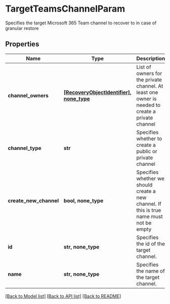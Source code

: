 # TargetTeamsChannelParam

Specifies the target Microsoft 365 Team channel to recover to in case of granular restore

## Properties
Name | Type | Description | Notes
------------ | ------------- | ------------- | -------------
**channel_owners** | [**[RecoveryObjectIdentifier], none_type**](RecoveryObjectIdentifier.md) | List of owners for the private channel. At least one owner is needed to create a private channel | [optional] 
**channel_type** | **str** | Specifies whether to create a public or private channel | [optional] 
**create_new_channel** | **bool, none_type** | Specifies whether we should create a new channel. If this is true name must not be empty | [optional] 
**id** | **str, none_type** | Specifies the id of the target channel. | [optional] 
**name** | **str, none_type** | Specifies the name of the target channel. | [optional] 

[[Back to Model list]](../README.md#documentation-for-models) [[Back to API list]](../README.md#documentation-for-api-endpoints) [[Back to README]](../README.md)


